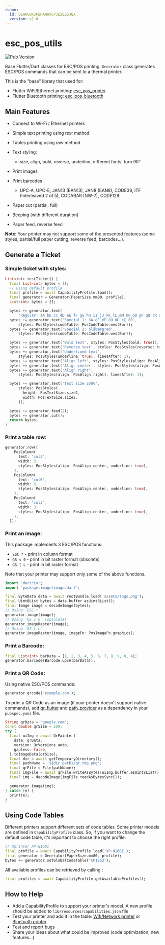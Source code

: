 ```yaml
---
runme:
  id: 01HKC8K3FEHAH9XCP3E5EZ5JQX
  version: v2.0
---
```


# esc_pos_utils

[![Pub Version](https://img.shields.io/pub/v/esc_pos_utils)](https://pub.dev/packages/esc_pos_utils)

Base Flutter/Dart classes for ESC/POS printing. `Generator` class generates ESC/POS commands that can be sent to a thermal printer.

This is the "base" library that used for:

- Flutter WiFi/Ethernet printing: [esc_pos_printer](https://github.com/andrey-ushakov/esc_pos_printer)
- Flutter Bluetooth printing: [esc_pos_bluetooth](https://github.com/andrey-ushakov/esc_pos_bluetooth)

## Main Features

- Connect to Wi-Fi / Ethernet printers
- Simple text printing using _text_ method
- Tables printing using _row_ method
- Text styling:
   - size, align, bold, reverse, underline, different fonts, turn 90°

- Print images
- Print barcodes
   - UPC-A, UPC-E, JAN13 (EAN13), JAN8 (EAN8), CODE39, ITF (Interleaved 2 of 5), CODABAR (NW-7), CODE128

- Paper cut (partial, full)
- Beeping (with different duration)
- Paper feed, reverse feed

**Note**: Your printer may not support some of the presented features (some styles, partial/full paper cutting, reverse feed, barcodes...).

## Generate a Ticket

### Simple ticket with styles:

```dart {"id":"01HKC8K3FEHAH9XCP3DR7MY83Z"}
List<int> testTicket() {
  final List<int> bytes = [];
  // Using default profile
  final profile = await CapabilityProfile.load();
  final generator = Generator(PaperSize.mm80, profile);
  List<int> bytes = [];

  bytes += generator.text(
      'Regular: aA bB cC dD eE fF gG hH iI jJ kK lL mM nN oO pP qQ rR sS tT uU vV wW xX yY zZ');
  bytes += generator.text('Special 1: àÀ èÈ éÉ ûÛ üÜ çÇ ôÔ',
      styles: PosStyles(codeTable: PosCodeTable.westEur));
  bytes += generator.text('Special 2: blåbærgrød',
      styles: PosStyles(codeTable: PosCodeTable.westEur));

  bytes += generator.text('Bold text', styles: PosStyles(bold: true));
  bytes += generator.text('Reverse text', styles: PosStyles(reverse: true));
  bytes += generator.text('Underlined text',
      styles: PosStyles(underline: true), linesAfter: 1);
  bytes += generator.text('Align left', styles: PosStyles(align: PosAlign.left));
  bytes += generator.text('Align center', styles: PosStyles(align: PosAlign.center));
  bytes += generator.text('Align right',
      styles: PosStyles(align: PosAlign.right), linesAfter: 1);

  bytes += generator.text('Text size 200%',
      styles: PosStyles(
        height: PosTextSize.size2,
        width: PosTextSize.size2,
      ));

  bytes += generator.feed(2);
  bytes += generator.cut();
  return bytes;
}
```

### Print a table row:

```dart {"id":"01HKC8K3FEHAH9XCP3DRCWA4ER"}
generator.row([
    PosColumn(
      text: 'col3',
      width: 3,
      styles: PosStyles(align: PosAlign.center, underline: true),
    ),
    PosColumn(
      text: 'col6',
      width: 6,
      styles: PosStyles(align: PosAlign.center, underline: true),
    ),
    PosColumn(
      text: 'col3',
      width: 3,
      styles: PosStyles(align: PosAlign.center, underline: true),
    ),
  ]);
```

### Print an image:

This package implements 3 ESC/POS functions:

- `ESC *` - print in column format
- `GS v 0` - print in bit raster format (obsolete)
- `GS ( L` - print in bit raster format

Note that your printer may support only some of the above functions.

```dart {"id":"01HKC8K3FEHAH9XCP3DVAE8HA0"}
import 'dart:io';
import 'package:image/image.dart';

final ByteData data = await rootBundle.load('assets/logo.png');
final Uint8List bytes = data.buffer.asUint8List();
final Image image = decodeImage(bytes);
// Using `ESC *`
generator.image(image);
// Using `GS v 0` (obsolete)
generator.imageRaster(image);
// Using `GS ( L`
generator.imageRaster(image, imageFn: PosImageFn.graphics);
```

### Print a Barcode:

```dart {"id":"01HKC8K3FEHAH9XCP3DVV0MBXY"}
final List<int> barData = [1, 2, 3, 4, 5, 6, 7, 8, 9, 0, 4];
generator.barcode(Barcode.upcA(barData));
```

### Print a QR Code:

Using native ESC/POS commands:

```dart {"id":"01HKC8K3FEHAH9XCP3DY3DFVY5"}
generator.qrcode('example.com');
```

To print a QR Code as an image (if your printer doesn't support native commands), add [qr_flutter](https://pub.dev/packages/qr_flutter) and [path_provider](https://pub.dev/packages/path_provider) as a dependency in your `pubspec.yaml` file.

```dart {"id":"01HKC8K3FEHAH9XCP3E0VX84MY"}
String qrData = "google.com";
const double qrSize = 200;
try {
  final uiImg = await QrPainter(
    data: qrData,
    version: QrVersions.auto,
    gapless: false,
  ).toImageData(qrSize);
  final dir = await getTemporaryDirectory();
  final pathName = '${dir.path}/qr_tmp.png';
  final qrFile = File(pathName);
  final imgFile = await qrFile.writeAsBytes(uiImg.buffer.asUint8List());
  final img = decodeImage(imgFile.readAsBytesSync());

  generator.image(img);
} catch (e) {
  print(e);
}
```

## Using Code Tables

Different printers support different sets of code tables. Some printer models are defined in `CapabilityProfile` class. So, if you want to change the default code table, it's important to choose the right profile:

```dart {"id":"01HKC8K3FEHAH9XCP3E213MVJ5"}
// Xprinter XP-N160I
final profile = await CapabilityProfile.load('XP-N160I');
final generator = Generator(PaperSize.mm80, profile);
bytes += generator.setGlobalCodeTable('CP1252');
```

All available profiles can be retrieved by calling :

```dart {"id":"01HKC8K3FEHAH9XCP3E38SCCAG"}
final profiles = await CapabilityProfile.getAvailableProfiles();
```

## How to Help

- Add a CapabilityProfile to support your printer's model. A new profile should be added to `lib/resources/capabilities.json` file
- Test your printer and add it in the table: [Wifi/Network printer](https://github.com/andrey-ushakov/esc_pos_printer/blob/master/printers.md) or [Bluetooth printer](https://github.com/andrey-ushakov/esc_pos_bluetooth/blob/master/printers.md)
- Test and report bugs
- Share your ideas about what could be improved (code optimization, new features...)
